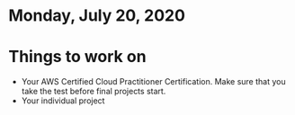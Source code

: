 Monday, July 20, 2020
====================
# Things to work on
- Your AWS Certified Cloud Practitioner Certification. Make sure that you take the test before final projects start.
- Your individual project
